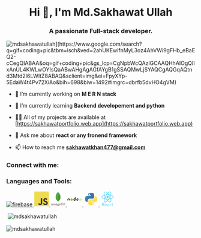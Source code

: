 


<h1 align="center">Hi 👋, I'm Md.Sakhawat Ullah</h1>
<h3 align="center">A passionate Full-stack developer.</h3>

<p align="left"> <img src="[https://komarev.com/ghpvc/?username=mdsakhawatullah&label=Profile%20views&color=0e75b6&style=flat" alt="mdsakhawatullah](https://www.google.com/search?q=gif+coding+pic&tbm=isch&ved=2ahUKEwifnMyL3oz4AhVWi9gFHb_eBaEQ2-cCegQIABAA&oq=gif+coding+pic&gs_lcp=CgNpbWcQAzIGCAAQHhAIOgQIIxAnUL4KWLwOYIsQaABwAHgAgAGfAYgB1gSSAQMwLjSYAQCgAQGqAQtnd3Mtd2l6LWltZ8ABAQ&sclient=img&ei=FpyXYp-5EdaW4t4Pv72XiAo&bih=698&biw=1492#imgrc=dbrfb5dvHO4gVM)" /> </p>

- 🔭 I’m currently working on **M E R N stack**

- 🌱 I’m currently learning **Backend developement and python**

- 👨‍💻 All of my projects are available at [https://sakhawatportfolio.web.app](https://sakhawatportfolio.web.app)

- 💬 Ask me about **react or any fronend framework**

- 📫 How to reach me **sakhawatkhan477@gmail.com**

<h3 align="left">Connect with me:</h3>
<p align="left">
</p>

<h3 align="left">Languages and Tools:</h3>
<p align="left"> <a href="https://firebase.google.com/" target="_blank" rel="noreferrer"> <img src="https://www.vectorlogo.zone/logos/firebase/firebase-icon.svg" alt="firebase" width="40" height="40"/> </a> <a href="https://developer.mozilla.org/en-US/docs/Web/JavaScript" target="_blank" rel="noreferrer"> <img src="https://raw.githubusercontent.com/devicons/devicon/master/icons/javascript/javascript-original.svg" alt="javascript" width="40" height="40"/> </a> <a href="https://www.mongodb.com/" target="_blank" rel="noreferrer"> <img src="https://raw.githubusercontent.com/devicons/devicon/master/icons/mongodb/mongodb-original-wordmark.svg" alt="mongodb" width="40" height="40"/> </a> <a href="https://nodejs.org" target="_blank" rel="noreferrer"> <img src="https://raw.githubusercontent.com/devicons/devicon/master/icons/nodejs/nodejs-original-wordmark.svg" alt="nodejs" width="40" height="40"/> </a> <a href="https://www.python.org" target="_blank" rel="noreferrer"> <img src="https://raw.githubusercontent.com/devicons/devicon/master/icons/python/python-original.svg" alt="python" width="40" height="40"/> </a> <a href="https://reactjs.org/" target="_blank" rel="noreferrer"> <img src="https://raw.githubusercontent.com/devicons/devicon/master/icons/react/react-original-wordmark.svg" alt="react" width="40" height="40"/> </a> </p>

<p>&nbsp;<img align="center" src="https://github-readme-stats.vercel.app/api?username=mdsakhawatullah&show_icons=true&locale=en" alt="mdsakhawatullah" /></p>

<p><img align="center" src="https://github-readme-streak-stats.herokuapp.com/?user=mdsakhawatullah&" alt="mdsakhawatullah" /></p>

